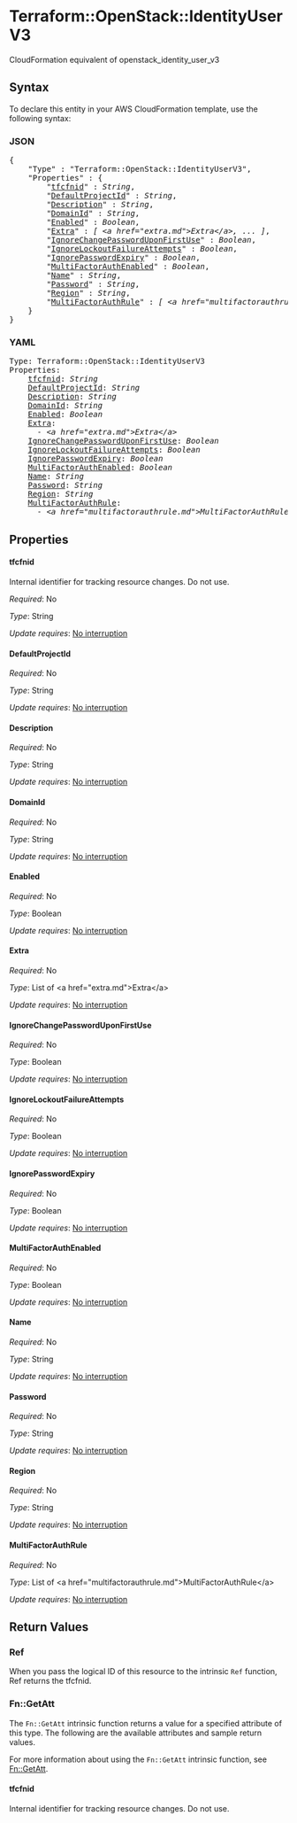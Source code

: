 # Terraform::OpenStack::IdentityUserV3

CloudFormation equivalent of openstack_identity_user_v3

## Syntax

To declare this entity in your AWS CloudFormation template, use the following syntax:

### JSON

<pre>
{
    "Type" : "Terraform::OpenStack::IdentityUserV3",
    "Properties" : {
        "<a href="#tfcfnid" title="tfcfnid">tfcfnid</a>" : <i>String</i>,
        "<a href="#defaultprojectid" title="DefaultProjectId">DefaultProjectId</a>" : <i>String</i>,
        "<a href="#description" title="Description">Description</a>" : <i>String</i>,
        "<a href="#domainid" title="DomainId">DomainId</a>" : <i>String</i>,
        "<a href="#enabled" title="Enabled">Enabled</a>" : <i>Boolean</i>,
        "<a href="#extra" title="Extra">Extra</a>" : <i>[ &lt;a href=&#34;extra.md&#34;&gt;Extra&lt;/a&gt;, ... ]</i>,
        "<a href="#ignorechangepassworduponfirstuse" title="IgnoreChangePasswordUponFirstUse">IgnoreChangePasswordUponFirstUse</a>" : <i>Boolean</i>,
        "<a href="#ignorelockoutfailureattempts" title="IgnoreLockoutFailureAttempts">IgnoreLockoutFailureAttempts</a>" : <i>Boolean</i>,
        "<a href="#ignorepasswordexpiry" title="IgnorePasswordExpiry">IgnorePasswordExpiry</a>" : <i>Boolean</i>,
        "<a href="#multifactorauthenabled" title="MultiFactorAuthEnabled">MultiFactorAuthEnabled</a>" : <i>Boolean</i>,
        "<a href="#name" title="Name">Name</a>" : <i>String</i>,
        "<a href="#password" title="Password">Password</a>" : <i>String</i>,
        "<a href="#region" title="Region">Region</a>" : <i>String</i>,
        "<a href="#multifactorauthrule" title="MultiFactorAuthRule">MultiFactorAuthRule</a>" : <i>[ &lt;a href=&#34;multifactorauthrule.md&#34;&gt;MultiFactorAuthRule&lt;/a&gt;, ... ]</i>
    }
}
</pre>

### YAML

<pre>
Type: Terraform::OpenStack::IdentityUserV3
Properties:
    <a href="#tfcfnid" title="tfcfnid">tfcfnid</a>: <i>String</i>
    <a href="#defaultprojectid" title="DefaultProjectId">DefaultProjectId</a>: <i>String</i>
    <a href="#description" title="Description">Description</a>: <i>String</i>
    <a href="#domainid" title="DomainId">DomainId</a>: <i>String</i>
    <a href="#enabled" title="Enabled">Enabled</a>: <i>Boolean</i>
    <a href="#extra" title="Extra">Extra</a>: <i>
      - &lt;a href=&#34;extra.md&#34;&gt;Extra&lt;/a&gt;</i>
    <a href="#ignorechangepassworduponfirstuse" title="IgnoreChangePasswordUponFirstUse">IgnoreChangePasswordUponFirstUse</a>: <i>Boolean</i>
    <a href="#ignorelockoutfailureattempts" title="IgnoreLockoutFailureAttempts">IgnoreLockoutFailureAttempts</a>: <i>Boolean</i>
    <a href="#ignorepasswordexpiry" title="IgnorePasswordExpiry">IgnorePasswordExpiry</a>: <i>Boolean</i>
    <a href="#multifactorauthenabled" title="MultiFactorAuthEnabled">MultiFactorAuthEnabled</a>: <i>Boolean</i>
    <a href="#name" title="Name">Name</a>: <i>String</i>
    <a href="#password" title="Password">Password</a>: <i>String</i>
    <a href="#region" title="Region">Region</a>: <i>String</i>
    <a href="#multifactorauthrule" title="MultiFactorAuthRule">MultiFactorAuthRule</a>: <i>
      - &lt;a href=&#34;multifactorauthrule.md&#34;&gt;MultiFactorAuthRule&lt;/a&gt;</i>
</pre>

## Properties

#### tfcfnid

Internal identifier for tracking resource changes. Do not use.

_Required_: No

_Type_: String

_Update requires_: [No interruption](https://docs.aws.amazon.com/AWSCloudFormation/latest/UserGuide/using-cfn-updating-stacks-update-behaviors.html#update-no-interrupt)

#### DefaultProjectId

_Required_: No

_Type_: String

_Update requires_: [No interruption](https://docs.aws.amazon.com/AWSCloudFormation/latest/UserGuide/using-cfn-updating-stacks-update-behaviors.html#update-no-interrupt)

#### Description

_Required_: No

_Type_: String

_Update requires_: [No interruption](https://docs.aws.amazon.com/AWSCloudFormation/latest/UserGuide/using-cfn-updating-stacks-update-behaviors.html#update-no-interrupt)

#### DomainId

_Required_: No

_Type_: String

_Update requires_: [No interruption](https://docs.aws.amazon.com/AWSCloudFormation/latest/UserGuide/using-cfn-updating-stacks-update-behaviors.html#update-no-interrupt)

#### Enabled

_Required_: No

_Type_: Boolean

_Update requires_: [No interruption](https://docs.aws.amazon.com/AWSCloudFormation/latest/UserGuide/using-cfn-updating-stacks-update-behaviors.html#update-no-interrupt)

#### Extra

_Required_: No

_Type_: List of &lt;a href=&#34;extra.md&#34;&gt;Extra&lt;/a&gt;

_Update requires_: [No interruption](https://docs.aws.amazon.com/AWSCloudFormation/latest/UserGuide/using-cfn-updating-stacks-update-behaviors.html#update-no-interrupt)

#### IgnoreChangePasswordUponFirstUse

_Required_: No

_Type_: Boolean

_Update requires_: [No interruption](https://docs.aws.amazon.com/AWSCloudFormation/latest/UserGuide/using-cfn-updating-stacks-update-behaviors.html#update-no-interrupt)

#### IgnoreLockoutFailureAttempts

_Required_: No

_Type_: Boolean

_Update requires_: [No interruption](https://docs.aws.amazon.com/AWSCloudFormation/latest/UserGuide/using-cfn-updating-stacks-update-behaviors.html#update-no-interrupt)

#### IgnorePasswordExpiry

_Required_: No

_Type_: Boolean

_Update requires_: [No interruption](https://docs.aws.amazon.com/AWSCloudFormation/latest/UserGuide/using-cfn-updating-stacks-update-behaviors.html#update-no-interrupt)

#### MultiFactorAuthEnabled

_Required_: No

_Type_: Boolean

_Update requires_: [No interruption](https://docs.aws.amazon.com/AWSCloudFormation/latest/UserGuide/using-cfn-updating-stacks-update-behaviors.html#update-no-interrupt)

#### Name

_Required_: No

_Type_: String

_Update requires_: [No interruption](https://docs.aws.amazon.com/AWSCloudFormation/latest/UserGuide/using-cfn-updating-stacks-update-behaviors.html#update-no-interrupt)

#### Password

_Required_: No

_Type_: String

_Update requires_: [No interruption](https://docs.aws.amazon.com/AWSCloudFormation/latest/UserGuide/using-cfn-updating-stacks-update-behaviors.html#update-no-interrupt)

#### Region

_Required_: No

_Type_: String

_Update requires_: [No interruption](https://docs.aws.amazon.com/AWSCloudFormation/latest/UserGuide/using-cfn-updating-stacks-update-behaviors.html#update-no-interrupt)

#### MultiFactorAuthRule

_Required_: No

_Type_: List of &lt;a href=&#34;multifactorauthrule.md&#34;&gt;MultiFactorAuthRule&lt;/a&gt;

_Update requires_: [No interruption](https://docs.aws.amazon.com/AWSCloudFormation/latest/UserGuide/using-cfn-updating-stacks-update-behaviors.html#update-no-interrupt)

## Return Values

### Ref

When you pass the logical ID of this resource to the intrinsic `Ref` function, Ref returns the tfcfnid.

### Fn::GetAtt

The `Fn::GetAtt` intrinsic function returns a value for a specified attribute of this type. The following are the available attributes and sample return values.

For more information about using the `Fn::GetAtt` intrinsic function, see [Fn::GetAtt](https://docs.aws.amazon.com/AWSCloudFormation/latest/UserGuide/intrinsic-function-reference-getatt.html).

#### tfcfnid

Internal identifier for tracking resource changes. Do not use.

